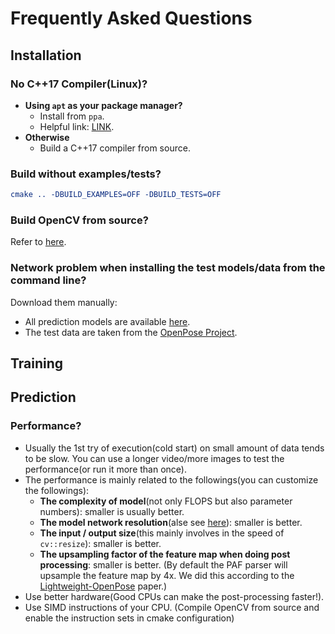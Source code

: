 # Frequently Asked Questions

## Installation

### No C++17 Compiler(Linux)?

* **Using `apt` as your package manager?**
    * Install from `ppa`.
    * Helpful link: [LINK](https://gist.github.com/jlblancoc/99521194aba975286c80f93e47966dc5).
* **Otherwise**
    * Build a C++17 compiler from source.

### Build without examples/tests?

```cmake
cmake .. -DBUILD_EXAMPLES=OFF -DBUILD_TESTS=OFF
```

### Build OpenCV from source?

Refer to [here](https://www.learnopencv.com/tag/install/).

### Network problem when installing the test models/data from the command line?

Download them manually:

- All prediction models are available [here](https://github.com/tensorlayer/pretrained-models/tree/master/models/hyperpose).
- The test data are taken from the [OpenPose Project](https://github.com/CMU-Perceptual-Computing-Lab/openpose/tree/master/examples/media).

## Training 

## Prediction

### Performance?

- Usually the 1st try of execution(cold start) on small amount of data tends to be slow. 
You can use a longer video/more images to test the performance(or run it more than once).
- The performance is mainly related to the followings(you can customize the followings):
    - **The complexity of model**(not only FLOPS but also parameter numbers): smaller is usually better.
    - **The model network resolution**(alse see [here](../performance/prediction.md)): smaller is better.
    - **The input / output size**(this mainly involves in the speed of `cv::resize`): smaller is better.
    - **The upsampling factor of the feature map when doing post processing**: smaller is better. 
    (By default the PAF parser will upsample the feature map by 4x. We did this according to the [Lightweight-OpenPose](https://arxiv.org/abs/1811.12004) paper.)
- Use better hardware(Good CPUs can make the post-processing faster!).
- Use SIMD instructions of your CPU. (Compile OpenCV from source and enable the instruction sets in cmake configuration)